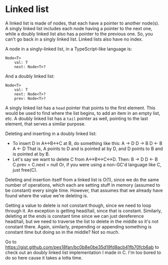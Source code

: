 # Linked list

A linked list is made of nodes, that each have a pointer to another
node(s). A singly linked list includes each node having a pointer
to the next one, while a doubly linked list also has a pointer to
the previous one. So, you can't go back in a singly linked list.
Linked lists also have no index.

A node in a singly-linked list, in a TypeScript-like language is:

```
Node<T>
    val: T
    next: Node<T>?
```

And a doubly linked list:
```
Node<T>
    val: T
    next: Node<T>?
    prev: Node<T>?
```

A singly linked list has a `head` pointer that points to the
first element. This would be used to find where the list begins, to
add an item in an empty list, etc. A doubly linked list has a
`tail` pointer as well, pointing to the last element, that 
serves a similar purpose.

Deleting and inserting in a doubly linked list:

- To insert D in A<->B<->C at B, do something like this:
     A -> D
     D -> B
     D <- B
     A <- D
  That is, A points to D and is pointed at by D, and D points to B
  and is pointed at by B.
- Let's say we want to delete C from A<->B<->C<->D. Then:
     B -> D
     D <- B
     C.prev = C.next = null
  Or, if you were using a non-GC'd language like C, just free(C).

Deleting and insertion itself from a linked list is O(1), since we 
do the same number of operations, which each are setting stuff 
in memory (assumed to be constant) every single time. However, that
assumes that we already have found where the value we're deleting is.

Getting a value to delete is not constant though, since we need to
loop through it. An exception is getting head/tail, since that is
constant. Similarly, deleting at the ends is constant time since
we can just dereference head/tail, but we need to traverse the list
to delete in the middle so it's not constant there. Again, similarly,
prepending or appending something is constant time but doing so in
the middle? Not so much.
  
Go to https://gist.github.com/pes18fan/bc0b8e0be35d19fd8acb41fb70fcb6ab
to check out an doubly linked list implementation I made in C. I'm too 
bored to do so here cause it takes a lotta time.
